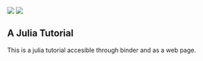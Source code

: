 [![][docs-img]][docs-url]
[![][binder-img]][binder-url]

## A Julia Tutorial

This is a julia tutorial accesible through binder and as a web page.

[docs-img]: https://img.shields.io/badge/docs-latest%20release-blue.svg
[docs-url]: https://erickchacon.github.io/julia-tutorial/

[binder-img]: https://mybinder.org/badge_logo.svg
[binder-url]: https://mybinder.org/v2/gh/ErickChacon/julia-for-statistics/HEAD?filepath=notebooks
